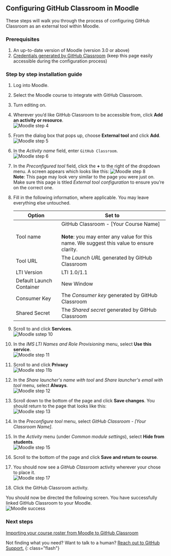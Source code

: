## Configuring GitHub Classroom in Moodle

These steps will walk you through the process of configuring GitHub Classroom as an external tool within Moodle.

### Prerequisites

1. An up-to-date version of Moodle (version 3.0 or above)
1. [Credentials generated by GitHub Classroom](/help/generate-lms-credentials) (keep this page easily accessible during
the configuration process)

### Step by step installation guide

1. Log into Moodle.  
1. Select the Moodle course to integrate with GitHub Classroom.  
1. Turn editing on.  
1. Wherever you’d like GitHub Classroom to be accessible from, click **Add an activity or resource**.  
  ![Moodle step 4](/images/help/lms/moodle/step-4.png)  
1. From the dialog box that pops up, choose **External tool** and click **Add**.  
  ![Moodle step 5](/images/help/lms/moodle/step-5.png)  
1. In the _Activity name_ field, enter `GitHub Classroom`.  
  ![Moodle step 6](/images/help/lms/moodle/step-6.png)  
1. In the _Preconfigured tool_ field, click the **+** to the right of the dropdown menu. A screen appears which looks like this:
  ![Moodle step 8](/images/help/lms/moodle/step-8.png)  
   **Note**: This page may look very similar to the page you were just on. Make sure this page is titled _External tool configuration_ to ensure you’re on the correct one.  
1. Fill in the following information, where applicable. You may leave everything else untouched.  

    | Option | Set to |
    |-------------------------------------------------------------------------|-------------------------------------------------------------------------------|
    | Tool name | GitHub Classroom - [Your Course Name] <br/><br/> **Note**: you may enter any value for this name. We suggest this value to ensure clarity. |
    | Tool URL | The _Launch URL_  generated by GitHub Classroom |
    | LTI Version | LTI 1.0/1.1 |
    | Default Launch Container | New Window |
    | Consumer Key | The _Consumer key_ generated by GitHub Classroom |
    | Shared Secret | The _Shared secret_ generated by GitHub Classroom |

1. Scroll to and click **Services**.  
  ![Moodle sstep 10](/images/help/lms/moodle/step-10.png)  
1. In the _IMS LTI Names and Role Provisioning_ menu, select **Use this service**.  
  ![Moodle step 11](/images/help/lms/moodle/step-11.png)  
1. Scroll to and click **Privacy**  
  ![Moodle step 11b](/images/help/lms/moodle/step-115.png)  
1. In the _Share launcher's name with tool_ and _Share launcher's email with tool_ menu, select **Always**.  
  ![Moodle step 12](/images/help/lms/moodle/step-12.png)  
1. Scroll down to the bottom of the page and click **Save changes**. You should return to the page that looks like this:  
  ![Moodle step 13](/images/help/lms/moodle/step-13.png)  
1. In the _Preconfigure tool_ menu, select _GitHub Classroom - [Your Classroom Name]_.  
1. In the _Activity_ menu (under _Common module settings_), select **Hide from students**.  
  ![Moodle step 15](/images/help/lms/moodle/step-15.png)  
1. Scroll to the bottom of the page and click **Save and return to course**.  
1. You should now see a _GitHub Classroom_ activity wherever your chose to place it.  
  ![Moodle step 17](/images/help/lms/moodle/step-17.png)  
1. Click the GitHub Classroom activity.  

You should now be directed the following screen. You have successfully linked GitHub Classroom to your Moodle.  
  ![Moodle success](/images/help/lms/moodle/success.png)  

### Next steps

[Importing your course roster from Moodle to GitHub Classroom](/help/import-roster-from-lms)

Not finding what you need? Want to talk to a human? [Reach out to GitHub Support.](https://support.github.com)
{: class="flash"}
